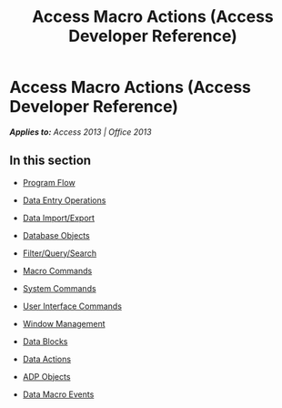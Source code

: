 ﻿---
title: Access Macro Actions (Access Developer Reference)
TOCTitle: Access macro actions
ms:assetid: bea73e66-2fd7-41a0-af62-c246c088a2ea
ms:mtpsurl: https://msdn.microsoft.com/en-us/library/Dn161227(v=office.15)
ms:contentKeyID: 52074194
ms.date: 09/18/2015
mtps_version: v=office.15
---

# Access Macro Actions (Access Developer Reference)


_**Applies to:** Access 2013 | Office 2013_

## In this section

  - [Program Flow](program-flow.md)

  - [Data Entry Operations](data-entry-operations.md)

  - [Data Import/Export](data-import-export.md)

  - [Database Objects](database-objects.md)

  - [Filter/Query/Search](filter-query-search.md)

  - [Macro Commands](macro-commands.md)

  - [System Commands](system-commands.md)

  - [User Interface Commands](user-interface-commands.md)

  - [Window Management](window-management.md)

  - [Data Blocks](data-blocks.md)

  - [Data Actions](data-actions.md)

  - [ADP Objects](adp-objects.md)

  - [Data Macro Events](data-macro-events.md)

